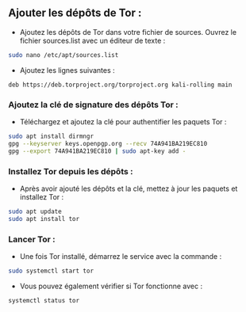 ## Ajouter les dépôts de Tor :

* Ajoutez les dépôts de Tor dans votre fichier de sources. Ouvrez le fichier sources.list avec un éditeur de texte :

```bash
sudo nano /etc/apt/sources.list
```

* Ajoutez les lignes suivantes :

```plaintext
deb https://deb.torproject.org/torproject.org kali-rolling main
```

### Ajoutez la clé de signature des dépôts Tor :

* Téléchargez et ajoutez la clé pour authentifier les paquets Tor :

```bash
sudo apt install dirmngr
gpg --keyserver keys.openpgp.org --recv 74A941BA219EC810
gpg --export 74A941BA219EC810 | sudo apt-key add -
```

### Installez Tor depuis les dépôts :

* Après avoir ajouté les dépôts et la clé, mettez à jour les paquets et installez Tor :

```bash
sudo apt update
sudo apt install tor
```
### Lancer Tor :

* Une fois Tor installé, démarrez le service avec la commande :

```bash
sudo systemctl start tor
```

* Vous pouvez également vérifier si Tor fonctionne avec :

```bash
systemctl status tor
```
